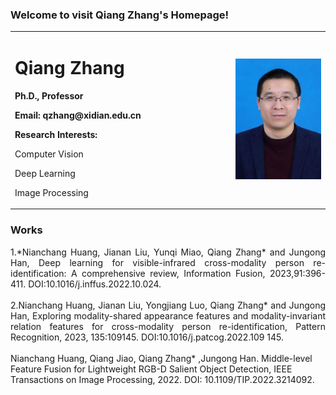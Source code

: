 ### Welcome to visit Qiang Zhang's Homepage!
<table>
  <tr>
   <td width="70%">
    <h1> Qiang Zhang </h1>
    <p><b> Ph.D., Professor </b></p>
    <p><b> Email: qzhang@xidian.edu.cn </b></p> 
    <p> <b> Research Interests: </b> </p>
    <p> Computer Vision </p>  
    <p> Deep Learning</p>  
    <p> Image Processing</p>      
   </td>
    <td width="30%">
      <img src="/Qiang_Zhang.jpg" width="100%">
   </td>
  </tr>  
</table> 

### Works

<div style="text-align:justify;text-justify:inter-ideograph">1.*Nianchang Huang, Jianan Liu, Yunqi Miao, Qiang Zhang* and Jungong Han, Deep learning for visible-infrared cross-modality person re-identification: A comprehensive review, Information Fusion, 2023,91:396-411. DOI:10.1016/j.inffus.2022.10.024.</div>
<br/>
<div style="text-align:justify;text-justify:inter-ideograph">2.Nianchang Huang, Jianan Liu, Yongjiang Luo, Qiang Zhang* and Jungong Han, Exploring modality-shared appearance features and modality-invariant relation features for cross-modality person re-identification, Pattern Recognition, 2023, 135:109145. DOI:10.1016/j.patcog.2022.109 145.</div>
<br/>
Nianchang Huang, Qiang Jiao, Qiang Zhang* ,Jungong Han. Middle-level Feature Fusion for Lightweight RGB-D Salient Object Detection, IEEE Transactions on Image Processing, 2022. DOI: 10.1109/TIP.2022.3214092.
	

